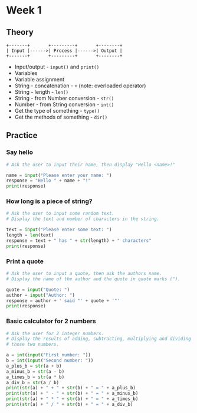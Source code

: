 # Week 1

## Theory

```text
+-------+       +---------+       +--------+
| Input |------>| Process |------>| Output |
+-------+       +---------+       +--------+
```

- Input/output - `input()` and `print()`
- Variables
- Variable assignment
- String - concatenation - `+` (note: overloaded operator)
- String - length - `len()`
- String - from Number conversion - `str()`
- Number - from String conversion - `int()`
- Get the type of something - `type()`
- Get the methods of something - `dir()`


## Practice

### Say hello


```python
# Ask the user to input their name, then display "Hello <name>!"

name = input("Please enter your name: ")
response = "Hello " + name + "!"
print(response)
```

### How long is a piece of string?

```python
# Ask the user to input some random text.
# Display the text and number of characters in the string.

text = input("Please enter some text: ")
length = len(text)
response = text + " has " + str(length) + " characters"
print(response)
```

### Print a quote

```python
# Ask the user to input a quote, then ask the authors name.
# Display the name of the author and the quote in quote marks (").

quote = input("Quote: ")
author = input("Author: ")
response = author + ' said "' + quote + '"'
print(response)
```

### Basic calculator for 2 numbers

```python
# Ask the user for 2 integer numbers.
# Display the results of adding, subtracting, multiplying and dividing
# those two numbers.

a = int(input("First number: "))
b = int(input("Second number: "))
a_plus_b = str(a + b)
a_minus_b = str(a - b)
a_times_b = str(a * b)
a_div_b = str(a / b)
print(str(a) + " + " + str(b) + " = " + a_plus_b)
print(str(a) + " - " + str(b) + " = " + a_minus_b)
print(str(a) + " * " + str(b) + " = " + a_times_b)
print(str(a) + " / " + str(b) + " = " + a_div_b)
```